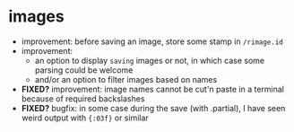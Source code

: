 # images

* improvement: before saving an image, store some stamp in `/rimage.id`
* improvement: 
  * an option to display `saving` images or not, in which case some parsing could be welcome
  * and/or an option to filter images based on names
* **FIXED?** improvement: image names cannot be cut'n paste in a terminal because of required backslashes
* **FIXED?** bugfix: in some case during the save (with .partial), I have seen weird output with `{:03f}` or similar
